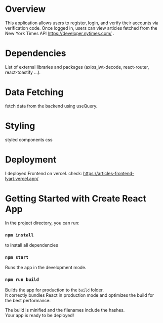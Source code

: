 # Overview

This application allows users to register, login, and verify their accounts via
verification code. Once logged in, users can view articles fetched from the New
York Times API https://developer.nytimes.com/ .

# Dependencies

List of external libraries and packages (axios,jwt-decode, react-router,
react-toastify ...).

# Data Fetching

fetch data from the backend using useQuery.

# Styling

styled components css

# Deployment

I deployed Frontend on vercel. check:
https://articles-frontend-lyart.vercel.app/

# Getting Started with Create React App

In the project directory, you can run:

### `npm install`

to install all dependencies

### `npm start`

Runs the app in the development mode.

### `npm run build`

Builds the app for production to the `build` folder.\
It correctly bundles React in production mode and optimizes the build for the best
performance.

The build is minified and the filenames include the hashes.\
Your app is ready to be deployed!
